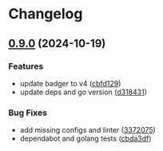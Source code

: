 # Changelog

## [0.9.0](https://github.com/vitalvas/vxdb/compare/v0.8.3...v0.9.0) (2024-10-19)


### Features

* update badger to v4 ([cbfd129](https://github.com/vitalvas/vxdb/commit/cbfd129f63549be713f9ab426c21108ac18f710a))
* update deps and go version ([d318431](https://github.com/vitalvas/vxdb/commit/d3184318840effbd0711dc0c716f8991d7077126))


### Bug Fixes

* add missing configs and linter ([3372075](https://github.com/vitalvas/vxdb/commit/3372075eecd2f4b0ba35f07a233e2a3d31668134))
* dependabot and golang tests ([cbda3df](https://github.com/vitalvas/vxdb/commit/cbda3df1b620907711783e829b415f1cff99f69a))

